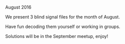 August 2016

We present 3 blind signal files for the month of August.

Have fun decoding them yourself or working in groups.

Solutions will be in the September meetup, enjoy!
